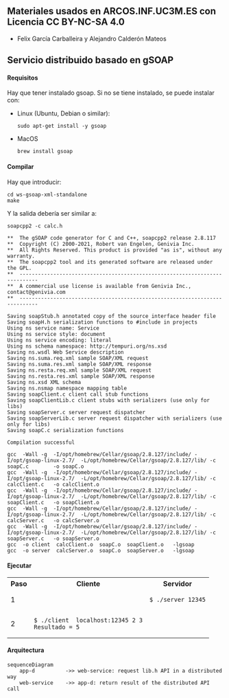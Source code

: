 
## Materiales usados en ARCOS.INF.UC3M.ES con Licencia CC BY-NC-SA 4.0
  * Felix García Carballeira y Alejandro Calderón Mateos

## Servicio distribuido basado en gSOAP

#### Requisitos

Hay que tener instalado gsoap.
Si no se tiene instalado, se puede instalar con:
 * Linux (Ubuntu, Debian o similar):
   ```
   sudo apt-get install -y gsoap
   ```
 * MacOS
   ```
   brew install gsoap
   ```


#### Compilar

Hay que introducir:
```
cd ws-gsoap-xml-standalone
make
```

Y la salida debería ser similar a:
```
soapcpp2 -c calc.h

**  The gSOAP code generator for C and C++, soapcpp2 release 2.8.117
**  Copyright (C) 2000-2021, Robert van Engelen, Genivia Inc.
**  All Rights Reserved. This product is provided "as is", without any warranty.
**  The soapcpp2 tool and its generated software are released under the GPL.
**  ----------------------------------------------------------------------------
**  A commercial use license is available from Genivia Inc., contact@genivia.com
**  ----------------------------------------------------------------------------

Saving soapStub.h annotated copy of the source interface header file
Saving soapH.h serialization functions to #include in projects
Using ns service name: Service
Using ns service style: document
Using ns service encoding: literal
Using ns schema namespace: http://tempuri.org/ns.xsd
Saving ns.wsdl Web Service description
Saving ns.suma.req.xml sample SOAP/XML request
Saving ns.suma.res.xml sample SOAP/XML response
Saving ns.resta.req.xml sample SOAP/XML request
Saving ns.resta.res.xml sample SOAP/XML response
Saving ns.xsd XML schema
Saving ns.nsmap namespace mapping table
Saving soapClient.c client call stub functions
Saving soapClientLib.c client stubs with serializers (use only for libs)
Saving soapServer.c server request dispatcher
Saving soapServerLib.c server request dispatcher with serializers (use only for libs)
Saving soapC.c serialization functions

Compilation successful 

gcc  -Wall -g  -I/opt/homebrew/Cellar/gsoap/2.8.127/include/ -I/opt/gsoap-linux-2.7/  -L/opt/homebrew/Cellar/gsoap/2.8.127/lib/ -c soapC.c        -o soapC.o
gcc  -Wall -g  -I/opt/homebrew/Cellar/gsoap/2.8.127/include/ -I/opt/gsoap-linux-2.7/  -L/opt/homebrew/Cellar/gsoap/2.8.127/lib/ -c calcClient.c   -o calcClient.o
gcc  -Wall -g  -I/opt/homebrew/Cellar/gsoap/2.8.127/include/ -I/opt/gsoap-linux-2.7/  -L/opt/homebrew/Cellar/gsoap/2.8.127/lib/ -c soapClient.c   -o soapClient.o
gcc  -Wall -g  -I/opt/homebrew/Cellar/gsoap/2.8.127/include/ -I/opt/gsoap-linux-2.7/  -L/opt/homebrew/Cellar/gsoap/2.8.127/lib/ -c calcServer.c   -o calcServer.o
gcc  -Wall -g  -I/opt/homebrew/Cellar/gsoap/2.8.127/include/ -I/opt/gsoap-linux-2.7/  -L/opt/homebrew/Cellar/gsoap/2.8.127/lib/ -c soapServer.c   -o soapServer.o
gcc  -o client  calcClient.o  soapC.o  soapClient.o   -lgsoap
gcc  -o server  calcServer.o  soapC.o  soapServer.o   -lgsoap
```

#### Ejecutar

<html>
<table>
<tr><th>Paso</th><th>Cliente</th><th>Servidor</th></tr>

<tr>
<td>1</td>
<td>

```
```

</td>
<td>

```
$ ./server 12345
```

</td>
</tr>

<tr>
<td>2</td>
<td>

```
$ ./client  localhost:12345 2 3
Resultado = 5 
```

</td>
<td>

```
```

</td>
</tr>

</table>
</html>


#### Arquitectura

```mermaid
sequenceDiagram
    app-d          ->> web-service: request lib.h API in a distributed way
    web-service    ->> app-d: return result of the distributed API call
```


